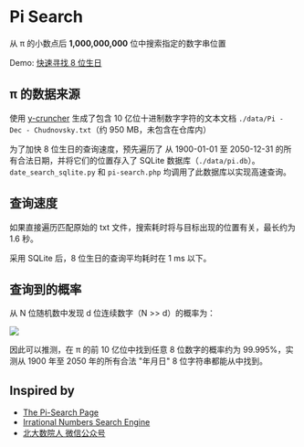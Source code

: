 # Pi Search

从 π 的小数点后 **1,000,000,000** 位中搜索指定的数字串位置

 Demo: [快速寻找 8 位生日](https://jasongzy.com/pi-search.php)

## π 的数据来源

使用 [y-cruncher](http://www.numberworld.org/y-cruncher/) 生成了包含 10 亿位十进制数字字符的文本文档 `./data/Pi - Dec - Chudnovsky.txt`（约 950 MB，未包含在仓库内）

为了加快 8 位生日的查询速度，预先遍历了 从 1900-01-01 至 2050-12-31 的所有合法日期，并将它们的位置存入了 SQLite 数据库（`./data/pi.db`）。`date_search_sqlite.py` 和 `pi-search.php` 均调用了此数据库以实现高速查询。

## 查询速度

如果直接遍历匹配原始的 txt 文件，搜索耗时将与目标出现的位置有关，最长约为 1.6 秒。

采用 SQLite 后，8 位生日的查询平均耗时在 1 ms 以下。

## 查询到的概率

从 N 位随机数中发现 d 位连续数字（N >> d）的概率为：

<img src="http://latex.codecogs.com/gif.latex?1-(1-0.1^d)^N" />

因此可以推测，在 π 的前 10 亿位中找到任意 8 位数字的概率约为 99.995%，实测从 1900 年至 2050 年的所有合法 "年月日" 8 位字符串都能从中找到。

## Inspired by

- [The Pi-Search Page](https://www.angio.net/pi/)
- [Irrational Numbers Search Engine](http://www.subidiom.com/pi/)
- [北大数院人 微信公众号](https://mp.weixin.qq.com/s?__biz=MzU3NzA0OTA5Mg==&mid=2247492451&idx=1&sn=e14e794bae706d7c2a4f964325d2e404)
